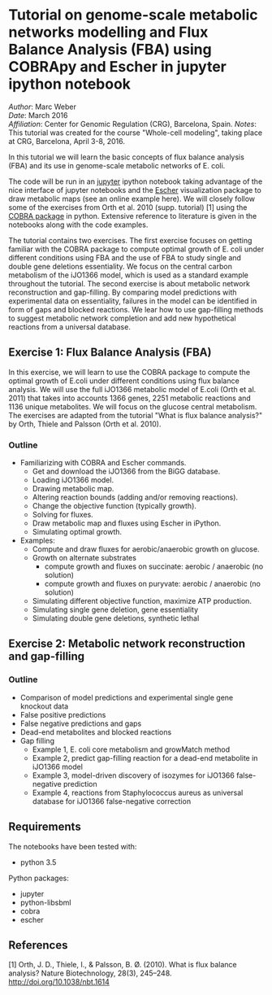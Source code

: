 # Tutorial on genome-scale metabolic networks modelling and Flux Balance Analysis (FBA) using COBRApy and Escher in jupyter ipython notebook

_Author_: Marc Weber  
_Date_: March 2016  
_Affiliation_: Center for Genomic Regulation (CRG), Barcelona, Spain.
_Notes_: This tutorial was created for the course "Whole-cell modeling", taking place at CRG, Barcelona, April 3-8, 2016.

In this tutorial we will learn the basic concepts of flux balance analysis (FBA) and its use in genome-scale metabolic networks of E. coli.

The code will be run in an [jupyter](http://jupyter.org/) ipython notebook taking advantage of the nice interface of jupyter notebooks and the [Escher](https://escher.github.io/) visualization package to draw metabolic maps (see an online example here). We will closely follow some of the exercises from Orth et al. 2010 (supp. tutorial) [1] using the [COBRA package](https://github.com/opencobra/cobrapy) in python. Extensive reference to literature is given in the notebooks along with the code examples.

The tutorial contains two exercises. The first exercise focuses on getting familiar with the COBRA package to compute optimal growth of E. coli under different conditions using FBA and the use of FBA to study single and double gene deletions essentiality. We focus on the central carbon metabolism of the iJO1366 model, which is used as a standard example throughout the tutorial. The second exercise is about metabolic network reconstruction and gap-filling. By comparing model predictions with experimental data on essentiality, failures in the model can be identified in form of gaps and blocked reactions. We lear how to use gap-filling methods to suggest metabolic network completion and add new hypothetical reactions from a universal database.

## Exercise 1: Flux Balance Analysis (FBA)

In this exercise, we will learn to use the COBRA package to compute the optimal growth of E.coli under different conditions using flux balance analysis. We will use the full iJO1366 metabolic model of E.coli (Orth et al. 2011) that takes into accounts 1366 genes, 2251 metabolic reactions and 1136 unique metabolites. We will focus on the glucose central metabolism. The exercises are adapted from the tutorial "What is flux balance analysis?" by Orth, Thiele and Palsson (Orth et al. 2010).

### Outline

- Familiarizing with COBRA and Escher commands.
  - Get and download the iJO1366 from the BiGG database.
  - Loading iJO1366 model.
  - Drawing metabolic map.
  - Altering reaction bounds (adding and/or removing reactions).
  - Change the objective function (typically growth).
  - Solving for fluxes.
  - Draw metabolic map and fluxes using Escher in iPython.
  - Simulating optimal growth.
- Examples:
  - Compute and draw fluxes for aerobic/anaerobic growth on glucose.
  - Growth on alternate substrates
    - compute growth and fluxes on succinate: aerobic / anaerobic (no solution)
    - compute growth and fluxes on puryvate: aerobic / anaerobic (no solution)
  - Simulating different objective function, maximize ATP production.
  - Simulating single gene deletion, gene essentiality
  - Simulating double gene deletions, synthetic lethal

## Exercise 2: Metabolic network reconstruction and gap-filling

### Outline

+ Comparison of model predictions and experimental single gene knockout data
+ False positive predictions
+ False negative predictions and gaps
+ Dead-end metabolites and blocked reactions
+ Gap filling
  - Example 1, E. coli core metabolism and growMatch method
  - Example 2, predict gap-filling reaction for a dead-end metabolite in iJO1366 model
  - Example 3, model-driven discovery of isozymes for iJO1366 false-negative prediction
  - Example 4, reactions from Staphylococcus aureus as universal database for iJO1366 false-negative correction

## Requirements

The notebooks have been tested with:

+ python 3.5

Python packages:

+ jupyter
+ python-libsbml
+ cobra
+ escher

## References

[1] Orth, J. D., Thiele, I., & Palsson, B. Ø. (2010). What is flux balance analysis? Nature Biotechnology, 28(3), 245–248. http://doi.org/10.1038/nbt.1614
